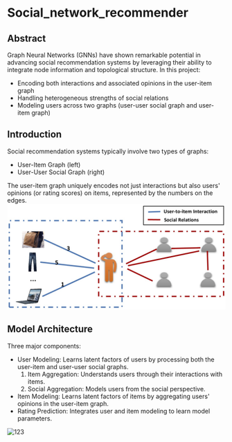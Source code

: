﻿# Social_network_recommender

## Abstract
Graph Neural Networks (GNNs) have shown remarkable potential in advancing social recommendation systems by leveraging their ability to integrate node information and topological structure. In this project:

- Encoding both interactions and associated opinions in the user-item graph
- Handling heterogeneous strengths of social relations
- Modeling users across two graphs (user-user social graph and user-item graph)

## Introduction
Social recommendation systems typically involve two types of graphs:

- User-Item Graph (left)
- User-User Social Graph (right)

The user-item graph uniquely encodes not just interactions but also users' opinions (or rating scores) on items, represented by the numbers on the edges.
![ 123](intro.png "Social Recommendations")

## Model Architecture
Three major components:

- User Modeling: Learns latent factors of users by processing both the user-item and user-user social graphs.
  1. Item Aggregation: Understands users through their interactions with items.
  2. Social Aggregation: Models users from the social perspective.
- Item Modeling: Learns latent factors of items by aggregating users' opinions in the user-item graph.
- Rating Prediction: Integrates user and item modeling to learn model parameters.

![ 123](arch.png "Model Architechture")

